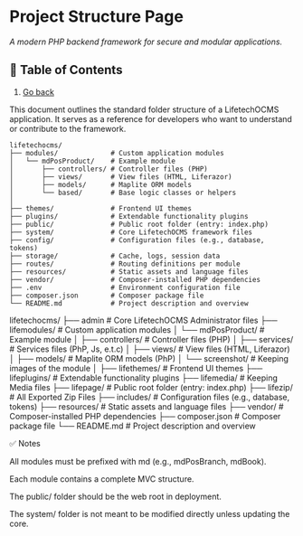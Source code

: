 # Project Structure Page 
_A modern PHP backend framework for secure and modular applications._

## 📖 Table of Contents  
1. [Go back](readme.md) 

This document outlines the standard folder structure of a LifetechOCMS application. It serves as a reference for developers who want to understand or contribute to the framework.


```text
lifetechocms/
├── modules/             # Custom application modules
│   └── mdPosProduct/    # Example module
│       ├── controllers/ # Controller files (PHP)
│       ├── views/       # View files (HTML, Liferazor)
│       ├── models/      # Maplite ORM models
│       └── based/       # Base logic classes or helpers
│
├── themes/              # Frontend UI themes
├── plugins/             # Extendable functionality plugins
├── public/              # Public root folder (entry: index.php)
├── system/              # Core LifetechOCMS framework files
├── config/              # Configuration files (e.g., database, tokens)
├── storage/             # Cache, logs, session data
├── routes/              # Routing definitions per module
├── resources/           # Static assets and language files
├── vendor/              # Composer-installed PHP dependencies
├── .env                 # Environment configuration file
├── composer.json        # Composer package file
└── README.md            # Project description and overview
```



lifetechocms/
├── admin                # Core LifetechOCMS Administrator files
├── lifemodules/         # Custom application modules
│   └── mdPosProduct/    # Example module
│       ├── controllers/ # Controller files (PHP)
│       ├── services/    # Services files (PhP, Js, e.t.c)
│       ├── views/       # View files (HTML, Liferazor)
│       ├── models/      # Maplite ORM models (PhP)
│       └── screenshot/  # Keeping images of the module
│
├── lifethemes/          # Frontend UI themes
├── lifeplugins/         # Extendable functionality plugins
├── lifemedia/           # Keeping Media files
├── lifepage/            # Public root folder (entry: index.php)
├── lifezip/             # All Exported Zip Files
├── includes/            # Configuration files (e.g., database, tokens)
├── resources/           # Static assets and language files
├── vendor/              # Composer-installed PHP dependencies
├── composer.json        # Composer package file
└── README.md            # Project description and overview

✅ Notes

All modules must be prefixed with md (e.g., mdPosBranch, mdBook).

Each module contains a complete MVC structure.

The public/ folder should be the web root in deployment.

The system/ folder is not meant to be modified directly unless updating the core.
